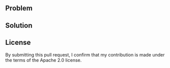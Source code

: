 <!---
    REMINDER:
    - Read CONTRIBUTING.md first.
    - Add test coverage for your changes.
    - Update the changelog using `npm run newChange`.
-->

## Problem

## Solution

<!---
    Other details:
    - Related issues: link to any related issues/commits.
    - Testing: how did you test your changes?
    - Screenshots
-->

## License

By submitting this pull request, I confirm that my contribution is made under the terms of the Apache 2.0 license.
